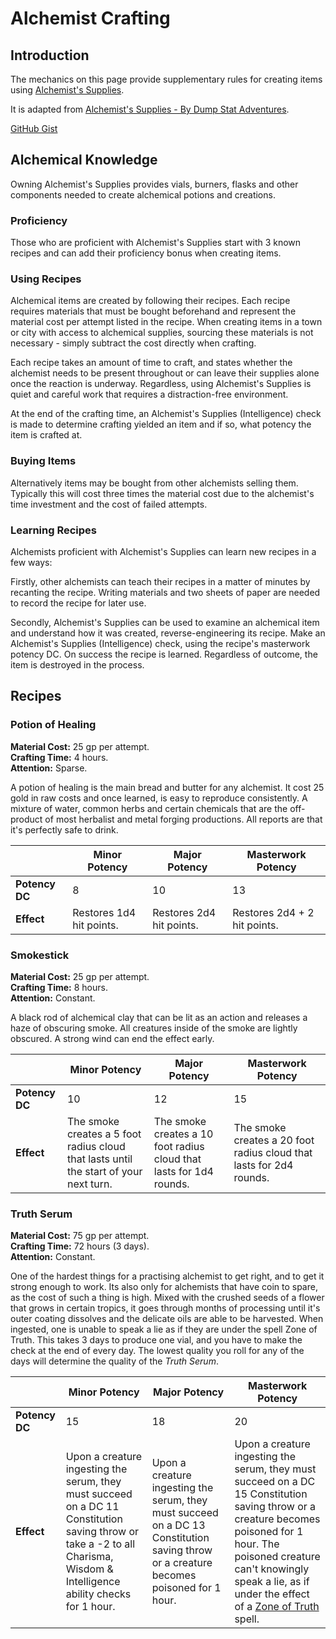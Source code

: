 # Alchemist Crafting

## Introduction

The mechanics on this page provide supplementary rules for creating items using [Alchemist's Supplies](https://www.dndbeyond.com/equipment/alchemists-supplies).

It is adapted from [Alchemist's Supplies - By Dump Stat Adventures](https://static1.squarespace.com/static/5bd88db093a6320f071b1a50/t/5e98cebc3a95810afd348613/1587072711597/AlchemistsSupplies_v1-1.pdf).

[GitHub Gist](https://gist.github.com/jesskelsall/83297369a1c9168f8580c29d9dab67f6)

## Alchemical Knowledge

Owning Alchemist's Supplies provides vials, burners, flasks and other components needed to create alchemical potions and creations.

### Proficiency

Those who are proficient with Alchemist's Supplies start with 3 known recipes and can add their proficiency bonus when creating items.

### Using Recipes

Alchemical items are created by following their recipes. Each recipe requires materials that must be bought beforehand and represent the material cost per attempt listed in the recipe. When creating items in a town or city with access to alchemical supplies, sourcing these materials is not necessary - simply subtract the cost directly when crafting.

Each recipe takes an amount of time to craft, and states whether the alchemist needs to be present throughout or can leave their supplies alone once the reaction is underway. Regardless, using Alchemist's Supplies is quiet and careful work that requires a distraction-free environment.

At the end of the crafting time, an Alchemist's Supplies (Intelligence) check is made to determine crafting yielded an item and if so, what potency the item is crafted at. 

### Buying Items

Alternatively items may be bought from other alchemists selling them. Typically this will cost three times the material cost due to the alchemist's time investment and the cost of failed attempts.

### Learning Recipes

Alchemists proficient with Alchemist's Supplies can learn new recipes in a few ways:

Firstly, other alchemists can teach their recipes in a matter of minutes by recanting the recipe. Writing materials and two sheets of paper are needed to record the recipe for later use.

Secondly, Alchemist's Supplies can be used to examine an alchemical item and understand how it was created, reverse-engineering its recipe. Make an Alchemist's Supplies (Intelligence) check, using the recipe's masterwork potency DC. On success the recipe is learned. Regardless of outcome, the item is destroyed in the process.

## Recipes

### Potion of Healing

**Material Cost:** 25 gp per attempt.  
**Crafting Time:** 4 hours.  
**Attention:** Sparse.

A potion of healing is the main bread and butter for any alchemist. It cost 25 gold in raw costs and once learned, is easy to reproduce consistently. A mixture of water, common herbs and certain chemicals that are the off-product of most herbalist and metal forging  productions. All reports are that it's perfectly safe to drink.

|| Minor Potency | Major Potency | Masterwork Potency |
|---|---|---|---|
| **Potency DC** | 8 | 10 | 13 |
| **Effect** | Restores 1d4 hit points. | Restores 2d4 hit points. | Restores 2d4 + 2 hit points. |

### Smokestick

**Material Cost:** 25 gp per attempt.  
**Crafting Time:** 8 hours.  
**Attention:** Constant.

A black rod of alchemical clay that can be lit as an action and releases a haze of obscuring smoke. All creatures inside of the smoke are lightly obscured. A strong wind can end the effect early.

|| Minor Potency | Major Potency | Masterwork Potency |
|---|---|---|---|
| **Potency DC** | 10 | 12 | 15 |
| **Effect** | The smoke creates a 5 foot radius cloud that lasts until the start of your next turn. | The smoke creates a 10 foot radius cloud that lasts for 1d4 rounds. |  The smoke creates a 20 foot radius cloud that lasts for 2d4 rounds. |

### Truth Serum

**Material Cost:** 75 gp per attempt.  
**Crafting Time:** 72 hours (3 days).  
**Attention:** Constant.

One of the hardest things for a practising alchemist to get right, and to get it strong enough to work. Its also only for alchemists that have coin to spare, as the cost of such a thing is high. Mixed with the crushed seeds of a flower that grows in certain tropics, it goes through months of processing until it's outer coating dissolves and the delicate oils are able to be harvested. When ingested, one is unable to speak a lie as if they are under the spell Zone of Truth. This takes 3 days to produce one vial, and you have to make the check at the end of every day. The lowest quality you roll for any of the days will determine the quality of the *Truth Serum*.

|| Minor Potency | Major Potency | Masterwork Potency |
|---|---|---|---|
| **Potency DC** | 15 | 18 | 20 |
| **Effect** | Upon a creature ingesting the serum, they must succeed on a DC 11 Constitution saving throw or take a -2 to all Charisma, Wisdom & Intelligence ability checks for 1 hour. | Upon a creature ingesting the serum, they must succeed on a DC 13 Constitution saving throw or a creature becomes poisoned for 1 hour. | Upon a creature ingesting the serum, they must succeed on a DC 15 Constitution saving throw or a creature becomes poisoned for 1 hour. The poisoned creature can't knowingly speak a lie, as if under the effect of a [Zone of Truth](https://www.dndbeyond.com/spells/zone-of-truth) spell. |
